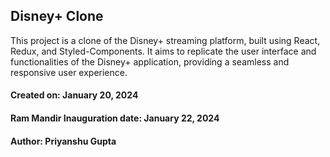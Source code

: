 ## Disney+ Clone

This project is a clone of the Disney+ streaming platform, built using React, Redux, and Styled-Components. It aims to replicate the user interface and functionalities of the Disney+ application, providing a seamless and responsive user experience.

#### Created on: January 20, 2024
#### Ram Mandir Inauguration date: January 22, 2024
#### Author: Priyanshu Gupta